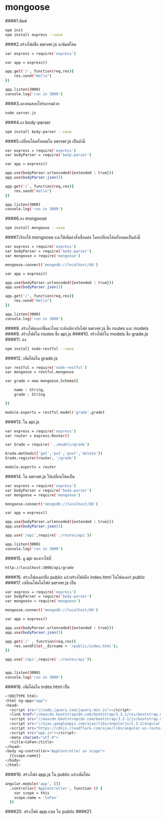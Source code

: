# mongoose
####1.พิมพ์
```sh
npm init
npm install express --save
```
####2.สร้างไฟล์ชื่อ server.js ละพิมพ์โค้ด
```sh
var express = require('express')

var app = express()

app.get('/', function(req,res){
	res.send("Hello")
})

app.listen(3000)
console.log('run in 3000')
```
####3.ลองทดสอบโปรแกรมด้วย
```sh
node server.js
```
####4.ลง body-parser
```sh
npm install body-parser --save
```
####5.เปลี่ยนโค้ดทั้งหมดใน server.js เป็นดังนี้
```sh
var express = require('express')
var bodyParser = require('body-parser')

var app = express()

app.use(bodyParser.urlencoded({extended : true}))
app.use(bodyParser.json())

app.get('/', function(req,res){
	res.send("Hello")
})

app.listen(3000)
console.log('run in 3000')
```
####6.ลง mongoose
```sh
npm install mongoose --save
```
####7.เรียกใช้ mongoose และใช้เพิ่มคำสั่งเชื่อมต่อ โดยเปลี่ยนโค้ดทั้งหมดเป็นดังนี้
```sh
var express = require('express')
var bodyParser = require('body-parser')
var mongoose = require('mongoose')

mongoose.connect('mongodb://localhost/db')

var app = express()

app.use(bodyParser.urlencoded({extended : true}))
app.use(bodyParser.json())

app.get('/', function(req,res){
	res.send("Hello")
})

app.listen(3000)
console.log('run in 3000')
```
####8. สร้างโฟลเดอร์ขึ้นมาใหม่ ระดับเดียวกับไฟล์ server.js ชื่อ routes และ models
####9. สร้างไฟล์ใน routes ชื่อ api.js
####10. สร้างไฟล์ใน models ชื่อ grade.js
####11. ลง
```sh
npm install node-restful --save
```
####12. เพิ่มโค้ดใน grade.js
```sh
var restful = require('node-restful')
var mongoose = restful.mongoose

var grade = new mongoose.Schema({

	name : String,
	grade : String

})

module.exports = restful.model('grade',grade)
```
####13. ใน api.js
```sh
var express = require('express')
var router = express.Router()

var Grade = require('../models/grade')

Grade.methods(['get','put','post','delete'])
Grade.register(router, '/grade')

module.exports = router
```
####14. ใน server.js ให้เปลี่ยนโค้ดเป็น
```sh
var express = require('express')
var bodyParser = require('body-parser')
var mongoose = require('mongoose')

mongoose.connect('mongodb://localhost/db')

var app = express()

app.use(bodyParser.urlencoded({extended : true}))
app.use(bodyParser.json())

app.use('/api',require('./routes/api'))

app.listen(3000)
console.log('run in 3000')
```
####15. ดู api ของเราได้ที่
```sh
http://localhost:3000/api/grade
```
####16. สร้างโฟลเดอร์ชื่อ public แล้วสร้างไฟล์คือ index.html ในโฟลเดอร์ public
####17. เปลี่ยนโค้ดในไฟล์ server.js เป็น
```sh
var express = require('express')
var bodyParser = require('body-parser')
var mongoose = require('mongoose')

mongoose.connect('mongodb://localhost/db')

var app = express()

app.use(bodyParser.urlencoded({extended : true}))
app.use(bodyParser.json())

app.get('/' , function(req,res){
 	res.sendFile(__dirname + '/public/index.html');
})

app.use('/api',require('./routes/api'))


app.listen(3000)
console.log('run in 3000')
```
####18. เพิ่มโค้ดใน index.html เป็น
```sh
<!DOCTYPE html>
<html ng-app="app">
<head>
  <script src="//code.jquery.com/jquery.min.js"></script>
  <link href="//maxcdn.bootstrapcdn.com/bootstrap/3.3.1/css/bootstrap.min.css" rel="stylesheet" type="text/css" />
  <script src="//maxcdn.bootstrapcdn.com/bootstrap/3.3.1/js/bootstrap.min.js"></script>
  <script src="//ajax.googleapis.com/ajax/libs/angularjs/1.3.2/angular.min.js"></script>
  <script src="https://cdnjs.cloudflare.com/ajax/libs/angular-ui-router/0.2.13/angular-ui-router.min.js"></script>
  <script src="app.js"></script>
  <meta charset="utf-8">
  <title>CoFen</title>
</head>
<body ng-controller="AppController as scope">
  {{scope.name}}
</body>
</html>
```
####19. สร้างไฟล์ app.js ใน public แล้วเพิ่มโค้ด
```sh
angular.module('app', [])
  .controller('AppController', function () {
    var scope = this
    scope.name = 'CoFen'
  })
```
####20. สร้างไฟล์ app.css ใน public 
####21.
